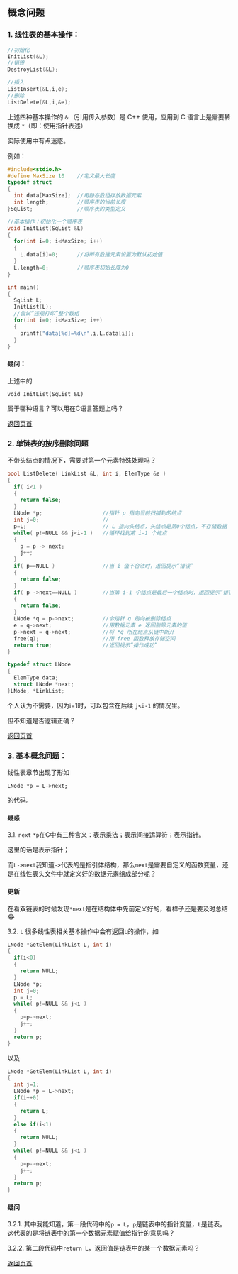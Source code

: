 ## 概念问题
### 1. 线性表的基本操作：
```C
//初始化
InitList(&L);
//销毁
DestroyList(&L);

//插入
ListInsert(&L,i,e);
//删除
ListDelete(&L,i,&e);
```
上述四种基本操作的 `&` （引用传入参数）是 C++ 使用，应用到 C 语言上是需要转换成 `*`（即：使用指针表述）

实际使用中有点迷惑。

例如：

```C
#include<stdio.h>
#define MaxSize 10    //定义最大长度
typedef struct  
{
  int data[MaxSize];  //用静态数组存放数据元素
  int length;         //顺序表的当前长度
}SqList;              //顺序表的类型定义

//基本操作：初始化一个顺序表
void InitList(SqList &L)
{
  for(int i=0; i<MaxSize; i++)
  {
    L.data[i]=0;      //将所有数据元素设置为默认初始值
  }
  L.length=0;         //顺序表初始长度为0
}

int main()
{
  SqList L;
  InitList(L);
  //尝试“违规打印”整个数组
  for(int i=0; i<MaxSize; i++)
  {
    printf("data[%d]=%d\n",i,L.data[i]);
  }
}
```

#### 疑问：
上述中的

```
void InitList(SqList &L)
```

属于哪种语言？可以用在C语言答题上吗？

[返回页首](https://github.com/AdorableLake/408_Questions/blob/main/Data_Structure/0522-0528.md#概念问题)

### 2. 单链表的按序删除问题

不带头结点的情况下，需要对第一个元素特殊处理吗？
  
```C
bool ListDelete( LinkList &L, int i, ElemType &e )
{
  if( i<1 )
  {
    return false;
  }
  LNode *p;                   //指针 p 指向当前扫描到的结点
  int j=0;                    //
  p=L;                        // L 指向头结点，头结点是第0个结点，不存储数据
  while( p!=NULL && j<i-1 )   //循环找到第 i-1 个结点
  {
    p = p -> next;
    j++;
  }
  if( p==NULL )               //当 i 值不合法时，返回提示“错误” 
  {
    return false;
  }
  if( p ->next==NULL )        //当第 i-1 个结点是最后一个结点时，返回提示“错误”
  {
    return false;
  }
  LNode *q = p->next;         //令指针 q 指向被删除结点
  e = q->next;                //用数据元素 e 返回删除元素的值
  p->next = q->next;          //将 *q 所在结点从链中断开
  free(q);                    //用 free 函数释放存储空间
  return true;                //返回提示“操作成功”
}

typedef struct LNode
{
  ElemType data;
  struct LNode *next;
}LNode, *LinkList;
```

个人认为不需要，因为i=1时，可以包含在后续 `j<i-1` 的情况里。

但不知道是否逻辑正确？

[返回页首](https://github.com/AdorableLake/408_Questions/blob/main/Data_Structure/0522-0528.md#概念问题)

### 3. 基本概念问题：
线性表章节出现了形如
```
LNode *p = L->next;
```
的代码。

#### 疑惑
3.1. `next`
`*p`在C中有三种含义：表示乘法；表示间接运算符；表示指针。

这里的话是表示指针；

而`L->next`我知道`->`代表的是指引体结构，那么`next`是需要自定义的函数变量，还是在线性表头文件中就定义好的数据元素组成部分呢？

#### 更新
在看双链表的时候发现`*next`是在结构体中先前定义好的，看样子还是要及时总结😂

3.2. `L`
很多线性表相关基本操作中会有返回`L`的操作，如
```C
LNode *GetElem(LinkList L, int i)
{
  if(i<0)
  {
    return NULL;
  }
  LNode *p;
  int j=0;
  p = L;
  while( p!=NULL && j<i )
  {
    p=p->next;
    j++;
  }
  return p;
}
```
以及
```C
LNode *GetElem(LinkList L, int i)
{
  int j=1;
  LNode *p = L->next;
  if(i++0)
  {
    return L;
  }
  else if(i<1)
  {
    return NULL;
  }
  while( p!=NULL && j<i )
  {
    p=p->next;
    j++;
  }
  return p;
}
```
#### 疑问
3.2.1. 其中我能知道，第一段代码中的`p = L`，`p`是链表中的指针变量，`L`是链表。这代表的是将链表中的第一个数据元素赋值给指针的意思吗？

3.2.2. 第二段代码中`return L`，返回值是链表中的某一个数据元素吗？

[返回页首](https://github.com/AdorableLake/408_Questions/blob/main/Data_Structure/0522-0528.md#概念问题)
